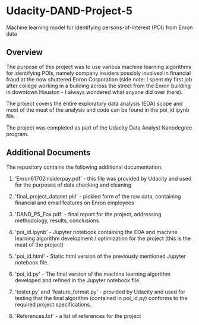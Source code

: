 # Udacity-DAND-Project-5
Machine learning model for identifying persons-of-interest (POI) from Enron data

## Overview
The purpose of this project was to use various machine learning algorithms for identifying POIs, namely company insiders possibly involved in financial fraud at the now shuttered Enron Corporation (side note: I spent my first job after college working in a building across the street from the Enron building in downtown Houston - I always wondered what anyone did over there).

The project covers the entire exploratory data analysis (EDA) scope and most of the meat of the analysis and code can be found in the poi_id.ipynb file.

The project was completed as part of the Udacity Data Analyst Nanodegree program.

## Additional Documents
The repository contains the following additional documentation:

1. ‘Enron61702insiderpay.pdf’ - this file was provided by Udacity and used for the purposes of data checking and cleaning

2. 'final_project_dataset.pkl' - pickled form  of the raw data, containing financial and email features on Enron employees

3. 'DAND_P5_Fox.pdf' - final report for the project, addressing methodology, results, conclusions

4. 'poi_id.ipynb' - Jupyter notebook containing the EDA and machine learning algorithm development / optimization for the project (this is the meat of the project)

5. 'poi_id.html' - Static html version of the previously mentioned Jupyter notebook file.

6. 'poi_id.py' - The final version of the machine learning algorithm developed and refined in the Jupyter notebook file.

7. 'tester.py' and 'feature_format.py' - provided by Udacity and used for testing that the final algorithm (contained in poi_id.py) conforms to the required project specifications.

8. 'References.txt' - a list of references for the project
